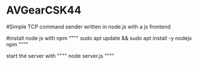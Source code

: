 # AVGearCSK44
#Simple TCP command sender written in node.js with a js frontend

#install node js with npm
""""
sudo apt update && sudo apt install -y nodejs npm
""""

start the server with
""""
node server.js
""""
